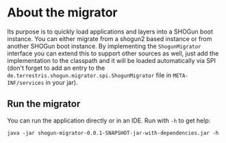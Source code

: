 # About the migrator


Its purpose is to quickly load applications and layers into a SHOGun boot instance. You can either migrate from a shogun2
based instance or from another SHOGun boot instance. By implementing the `ShogunMigrator` interface you can extend this
to support other sources as well, just add the implementation to the classpath and it will be loaded automatically via SPI
(don't forget to add an entry to the `de.terrestris.shogun.migrator.spi.ShogunMigrator` file in `META-INF/services` in
your jar).

## Run the migrator

You can run the application directly or in an IDE. Run with `-h` to get help:

`java -jar shogun-migrator-0.0.1-SNAPSHOT-jar-with-dependencies.jar -h`

